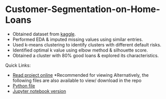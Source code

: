 # Customer-Segmentation-on-Home-Loans
- Obtained dataset from [kaggle](https://www.kaggle.com/gavincanacam/home-loan-predictions).
- Performed EDA & imputed missing values using similar entries.
- Used k-means clustering to identify clusters with different default risks.
- Identified optimal k value using elbow method & silhouette score.
- Obtained a cluster with 80% good loans & explored its characteristics.

Quick Links:
- [Read project online](https://nbviewer.jupyter.org/github/Gianatmaja/Customer-Segmentation-on-Home-Loans/blob/main/Customer%20Segmentation%20on%20Home%20Loans.ipynb)
*Recommended for viewing
Alternatively, the following files are also available to view/ download in the repo
- [Python file](https://github.com/Gianatmaja/Customer-Segmentation-on-Home-Loans/blob/main/Customer%20Segmentation%20on%20Home%20Loans.py)
- [Jupyter notebook version](https://github.com/Gianatmaja/Customer-Segmentation-on-Home-Loans/blob/main/Customer%20Segmentation%20on%20Home%20Loans.ipynb)

